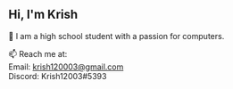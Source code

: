 ## Hi, I'm Krish
💬 I am a high school student with a passion for computers.

📫 Reach me at:\
Email: krish120003@gmail.com\
Discord: Krish12003#5393

<!--
**Krish120003/Krish120003** is a ✨ _special_ ✨ repository because its `README.md` (this file) appears on your GitHub profile.

Here are some ideas to get you started:

- 🔭 I’m currently working on ...
- 🌱 I’m currently learning ...
- 👯 I’m looking to collaborate on ...
- 🤔 I’m looking for help with ...
- 💬 Ask me about ...
- 📫 How to reach me: ...
- 😄 Pronouns: ...
- ⚡ Fun fact: ...
-->
